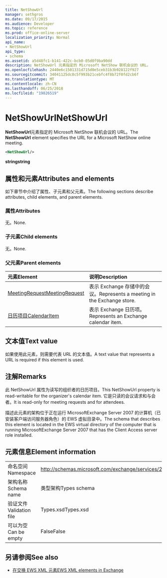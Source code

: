 ```yaml
---
title: NetShowUrl
manager: sethgros
ms.date: 09/17/2015
ms.audience: Developer
ms.topic: reference
ms.prod: office-online-server
localization_priority: Normal
api_name:
- NetShowUrl
api_type:
- schema
ms.assetid: a5d48fc1-b141-422c-bcb0-05d0f9ba90dd
description: NetShowUrl 元素指定的 Microsoft NetShow 联机会议的 URL。
ms.openlocfilehash: 2440e6c1501331d715d0e5ceb31b3b928122f927
ms.sourcegitcommit: 34041125dc8c5f993b21cebfc4f8b72f0fd2cb6f
ms.translationtype: MT
ms.contentlocale: zh-CN
ms.lasthandoff: 06/25/2018
ms.locfileid: "19826519"
---
```

# <a name="netshowurl"></a><span data-ttu-id="68aaf-103">NetShowUrl</span><span class="sxs-lookup"><span data-stu-id="68aaf-103">NetShowUrl</span></span>

<span data-ttu-id="68aaf-104">**NetShowUrl**元素指定的 Microsoft NetShow 联机会议的 URL。</span><span class="sxs-lookup"><span data-stu-id="68aaf-104">The **NetShowUrl** element specifies the URL for a Microsoft NetShow online meeting.</span></span> 
  
```xml
<NetShowUrl/>
```

 <span data-ttu-id="68aaf-105">**string**</span><span class="sxs-lookup"><span data-stu-id="68aaf-105">**string**</span></span>
## <a name="attributes-and-elements"></a><span data-ttu-id="68aaf-106">属性和元素</span><span class="sxs-lookup"><span data-stu-id="68aaf-106">Attributes and elements</span></span>

<span data-ttu-id="68aaf-107">如下章节中介绍了属性、子元素和父元素。</span><span class="sxs-lookup"><span data-stu-id="68aaf-107">The following sections describe attributes, child elements, and parent elements.</span></span>
  
### <a name="attributes"></a><span data-ttu-id="68aaf-108">属性</span><span class="sxs-lookup"><span data-stu-id="68aaf-108">Attributes</span></span>

<span data-ttu-id="68aaf-109">无。</span><span class="sxs-lookup"><span data-stu-id="68aaf-109">None.</span></span>
  
### <a name="child-elements"></a><span data-ttu-id="68aaf-110">子元素</span><span class="sxs-lookup"><span data-stu-id="68aaf-110">Child elements</span></span>

<span data-ttu-id="68aaf-111">无。</span><span class="sxs-lookup"><span data-stu-id="68aaf-111">None.</span></span>
  
### <a name="parent-elements"></a><span data-ttu-id="68aaf-112">父元素</span><span class="sxs-lookup"><span data-stu-id="68aaf-112">Parent elements</span></span>

|<span data-ttu-id="68aaf-113">**元素**</span><span class="sxs-lookup"><span data-stu-id="68aaf-113">**Element**</span></span>|<span data-ttu-id="68aaf-114">**说明**</span><span class="sxs-lookup"><span data-stu-id="68aaf-114">**Description**</span></span>|
|:-----|:-----|
|[<span data-ttu-id="68aaf-115">MeetingRequest</span><span class="sxs-lookup"><span data-stu-id="68aaf-115">MeetingRequest</span></span>](meetingrequest.md) <br/> |<span data-ttu-id="68aaf-116">表示 Exchange 存储中的会议。</span><span class="sxs-lookup"><span data-stu-id="68aaf-116">Represents a meeting in the Exchange store.</span></span>  <br/> |
|[<span data-ttu-id="68aaf-117">日历项目</span><span class="sxs-lookup"><span data-stu-id="68aaf-117">CalendarItem</span></span>](calendaritem.md) <br/> |<span data-ttu-id="68aaf-118">表示 Exchange 日历项。</span><span class="sxs-lookup"><span data-stu-id="68aaf-118">Represents an Exchange calendar item.</span></span>  <br/> |
   
## <a name="text-value"></a><span data-ttu-id="68aaf-119">文本值</span><span class="sxs-lookup"><span data-stu-id="68aaf-119">Text value</span></span>

<span data-ttu-id="68aaf-120">如果使用此元素，则需要代表 URL 的文本值。</span><span class="sxs-lookup"><span data-stu-id="68aaf-120">A text value that represents a URL is required if this element is used.</span></span>
  
## <a name="remarks"></a><span data-ttu-id="68aaf-121">注解</span><span class="sxs-lookup"><span data-stu-id="68aaf-121">Remarks</span></span>

<span data-ttu-id="68aaf-122">此 NetShowUrl 属性为读写的组织者的日历项目。</span><span class="sxs-lookup"><span data-stu-id="68aaf-122">This NetShowUrl property is read-writable for the organizer's calendar item.</span></span> <span data-ttu-id="68aaf-123">它是只读的会议请求和与会者。</span><span class="sxs-lookup"><span data-stu-id="68aaf-123">It is read-only for meeting requests and for attendees.</span></span>
  
<span data-ttu-id="68aaf-124">描述此元素的架构位于正在运行 MicrosoftExchange Server 2007 的计算机（已安装客户端访问服务器角色）的 EWS 虚拟目录中。</span><span class="sxs-lookup"><span data-stu-id="68aaf-124">The schema that describes this element is located in the EWS virtual directory of the computer that is running MicrosoftExchange Server 2007 that has the Client Access server role installed.</span></span>
  
## <a name="element-information"></a><span data-ttu-id="68aaf-125">元素信息</span><span class="sxs-lookup"><span data-stu-id="68aaf-125">Element information</span></span>

|||
|:-----|:-----|
|<span data-ttu-id="68aaf-126">命名空间</span><span class="sxs-lookup"><span data-stu-id="68aaf-126">Namespace</span></span>  <br/> |http://schemas.microsoft.com/exchange/services/2006/types  <br/> |
|<span data-ttu-id="68aaf-127">架构名称</span><span class="sxs-lookup"><span data-stu-id="68aaf-127">Schema name</span></span>  <br/> |<span data-ttu-id="68aaf-128">类型架构</span><span class="sxs-lookup"><span data-stu-id="68aaf-128">Types schema</span></span>  <br/> |
|<span data-ttu-id="68aaf-129">验证文件</span><span class="sxs-lookup"><span data-stu-id="68aaf-129">Validation file</span></span>  <br/> |<span data-ttu-id="68aaf-130">Types.xsd</span><span class="sxs-lookup"><span data-stu-id="68aaf-130">Types.xsd</span></span>  <br/> |
|<span data-ttu-id="68aaf-131">可以为空</span><span class="sxs-lookup"><span data-stu-id="68aaf-131">Can be empty</span></span>  <br/> |<span data-ttu-id="68aaf-132">False</span><span class="sxs-lookup"><span data-stu-id="68aaf-132">False</span></span>  <br/> |
   
## <a name="see-also"></a><span data-ttu-id="68aaf-133">另请参阅</span><span class="sxs-lookup"><span data-stu-id="68aaf-133">See also</span></span>



- [<span data-ttu-id="68aaf-134">在交换 EWS XML 元素</span><span class="sxs-lookup"><span data-stu-id="68aaf-134">EWS XML elements in Exchange</span></span>](ews-xml-elements-in-exchange.md)

